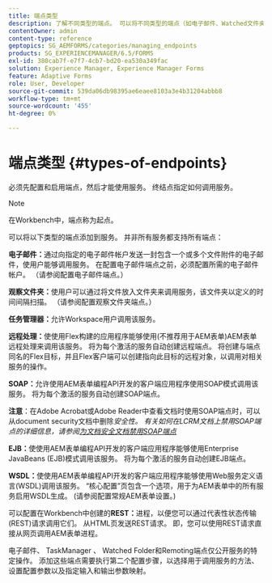 ```yaml
---
title: 端点类型
description: 了解不同类型的端点。 可以将不同类型的端点（如电子邮件、Watched文件夹等）添加到服务。
contentOwner: admin
content-type: reference
geptopics: SG_AEMFORMS/categories/managing_endpoints
products: SG_EXPERIENCEMANAGER/6.5/FORMS
exl-id: 380cab7f-e7f7-4cb7-bd20-ea530a349fac
solution: Experience Manager, Experience Manager Forms
feature: Adaptive Forms
role: User, Developer
source-git-commit: 539da06db98395ae6eaee8103a3e4b31204abbb8
workflow-type: tm+mt
source-wordcount: '455'
ht-degree: 0%

---
```


# 端点类型 {#types-of-endpoints}

必须先配置和启用端点，然后才能使用服务。 终结点指定如何调用服务。

>[!NOTE]
>
>在Workbench中，端点称为起点。

可以将以下类型的端点添加到服务。 并非所有服务都支持所有端点：

**电子邮件：**&#x200B;通过向指定的电子邮件帐户发送一封包含一个或多个文件附件的电子邮件，使用户能够调用服务。 在配置电子邮件端点之前，必须配置所需的电子邮件帐户。 （请参阅配置电子邮件端点。）

**观察文件夹：**&#x200B;使用户可以通过将文件放入文件夹来调用服务，该文件夹以定义的时间间隔扫描。 （请参阅配置观察文件夹端点。）

**任务管理器：**&#x200B;允许Workspace用户调用该服务。

**远程处理：**&#x200B;使使用Flex构建的应用程序能够使用(不推荐用于AEM表单)AEM表单远程处理来调用该服务。 将为每个激活的服务自动创建远程端点。 将创建与端点同名的Flex目标，并且Flex客户端可以创建指向此目标的远程对象，以调用对相关服务的操作。

**SOAP：**&#x200B;允许使用AEM表单编程API开发的客户端应用程序使用SOAP模式调用该服务。 将为每个激活的服务自动创建SOAP端点。

**注意**：在Adobe Acrobat或Adobe Reader中查看文档时使用SOAP端点时，可以从document security文档中删除&#x200B;*安全性。 有关如何在LCRM文档上禁用SOAP端点的详细信息，请参阅[为文档安全文档禁用SOAP端点](/help/forms/using/admin-help/configuring-client-server-options.md#disable-soap-endpoints-for-document-security-documents)*

**EJB：**&#x200B;使使用AEM表单编程API开发的客户端应用程序能够使用Enterprise JavaBeans (EJB)模式调用该服务。 将为每个激活的服务自动创建EJB端点。

**WSDL：**&#x200B;使使用AEM表单编程API开发的客户端应用程序能够使用Web服务定义语言(WSDL)调用该服务。 “核心配置”页包含一个选项，用于为AEM表单中的所有服务启用WSDL生成。 (请参阅配置常规AEM表单设置。)

可以配置在Workbench中创建的&#x200B;**REST：**&#x200B;进程，以便您可以通过代表性状态传输(REST)请求调用它们。 从HTML页发送REST请求。 即，您可以使用REST请求直接从网页调用AEM表单进程。

电子邮件、 TaskManager 、 Watched Folder和Remoting端点仅公开服务的特定操作。 添加这些端点需要执行第二个配置步骤，以选择用于调用服务的方法、设置配置参数以及指定输入和输出参数映射。
